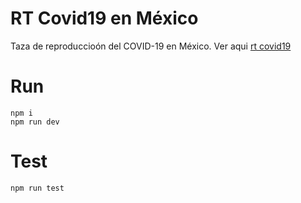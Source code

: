 # RT Covid19 en México

Taza de reproduccioón del COVID-19 en México.
Ver aqui [rt covid19](http://rt.covid19enmexico.com/)

# Run

```
npm i
npm run dev
```

# Test

```
npm run test
```
